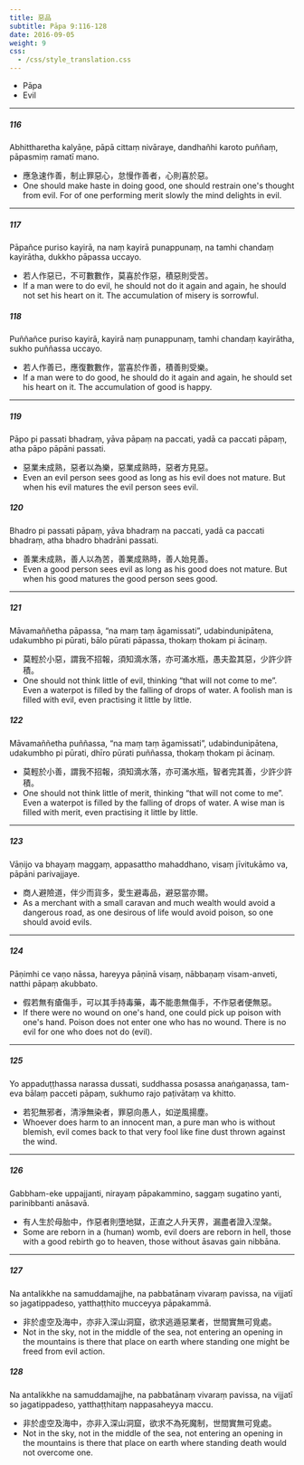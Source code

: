 ```yaml
---
title: 惡品
subtitle: Pāpa 9:116-128
date: 2016-09-05
weight: 9
css:
  - /css/style_translation.css
---
```


- Pāpa
- Evil

---

##### 116

Abhittharetha kalyāṇe, pāpā cittaṃ nivāraye, dandhañhi karoto puññaṃ, pāpasmiṃ ramatī mano.

- 應急速作善，制止罪惡心，怠慢作善者，心則喜於惡。
- One should make haste in doing good, one should restrain one's thought from evil. For of one performing merit slowly the mind delights in evil.

---

##### 117

Pāpañce puriso kayirā, na naṃ kayirā punappunaṃ, na tamhi chandaṃ kayirātha, dukkho pāpassa uccayo.

- 若人作惡已，不可數數作，莫喜於作惡，積惡則受苦。
- If a man were to do evil, he should not do it again and again, he should not set his heart on it. The accumulation of misery is sorrowful.

##### 118

Puññañce puriso kayirā, kayirā naṃ punappunaṃ, tamhi chandaṃ kayirātha, sukho puññassa uccayo.

- 若人作善已，應復數數作，當喜於作善，積善則受樂。
- If a man were to do good, he should do it again and again, he should set his heart on it. The accumulation of good is happy.

---

##### 119

Pāpo pi passati bhadraṃ, yāva pāpaṃ na paccati, yadā ca paccati pāpaṃ, atha pāpo pāpāni passati.

- 惡業未成熟，惡者以為樂，惡業成熟時，惡者方見惡。
- Even an evil person sees good as long as his evil does not mature. But when his evil matures the evil person sees evil.

##### 120

Bhadro pi passati pāpaṃ, yāva bhadraṃ na paccati, yadā ca paccati bhadraṃ, atha bhadro bhadrāni passati.

- 善業未成熟，善人以為苦，善業成熟時，善人始見善。
- Even a good person sees evil as long as his good does not mature. But when his good matures the good person sees good.

---

##### 121

Māvamaññetha pāpassa, “na maṃ taṃ āgamissati”, udabindunipātena, udakumbho pi pūrati, bālo pūrati pāpassa, thokaṃ thokam pi ācinaṃ.

- 莫輕於小惡，謂我不招報，須知滴水落，亦可滿水瓶，愚夫盈其惡，少許少許積。
- One should not think little of evil, thinking “that will not come to me”. Even a waterpot is filled by the falling of drops of water. A foolish man is filled with evil, even practising it little by little.

##### 122

Māvamaññetha puññassa, “na maṃ taṃ āgamissati”, udabindunipātena, udakumbho pi pūrati, dhīro pūrati puññassa, thokaṃ thokam pi ācinaṃ.

- 莫輕於小善，謂我不招報，須知滴水落，亦可滿水瓶，智者完其善，少許少許積。
- One should not think little of merit, thinking “that will not come to me”. Even a waterpot is filled by the falling of drops of water. A wise man is filled with merit, even practising it little by little.

---

##### 123

Vāṇijo va bhayaṃ maggaṃ, appasattho mahaddhano, visaṃ jīvitukāmo va, pāpāni parivajjaye.

- 商人避險道，伴少而貨多，愛生避毒品，避惡當亦爾。
- As a merchant with a small caravan and much wealth would avoid a dangerous road, as one desirous of life would avoid poison, so one should avoid evils.

---

##### 124

Pāṇimhi ce vaṇo nāssa, hareyya pāṇinā visaṃ, nābbaṇaṃ visam-anveti, natthi pāpaṃ akubbato.

- 假若無有瘡傷手，可以其手持毒藥，毒不能患無傷手，不作惡者便無惡。
- If there were no wound on one's hand, one could pick up poison with one's hand. Poison does not enter one who has no wound. There is no evil for one who does not do (evil).

---

##### 125

Yo appaduṭṭhassa narassa dussati, suddhassa posassa anaṅgaṇassa, tam-eva bālaṃ pacceti pāpaṃ, sukhumo rajo paṭivātaṃ va khitto.

- 若犯無邪者，清淨無染者，罪惡向愚人，如逆風揚塵。
- Whoever does harm to an innocent man, a pure man who is without blemish, evil comes back to that very fool like fine dust thrown against the wind.

---

##### 126

Gabbham-eke uppajjanti, nirayaṃ pāpakammino, saggaṃ sugatino yanti, parinibbanti anāsavā.

- 有人生於母胎中，作惡者則墮地獄，正直之人升天界，漏盡者證入涅槃。
- Some are reborn in a (human) womb, evil doers are reborn in hell, those with a good rebirth go to heaven, those without āsavas gain nibbāna.

---

##### 127

Na antalikkhe na samuddamajjhe, na pabbatānaṃ vivaraṃ pavissa, na vijjatī so jagatippadeso, yatthaṭṭhito mucceyya pāpakammā.

- 非於虛空及海中，亦非入深山洞窟，欲求逃遁惡業者，世間實無可覓處。
- Not in the sky, not in the middle of the sea, not entering an opening in the mountains is there that place on earth where standing one might be freed from evil action.

##### 128

Na antalikkhe na samuddamajjhe, na pabbatānaṃ vivaraṃ pavissa, na vijjatī so jagatippadeso, yatthaṭṭhitaṃ nappasaheyya maccu.

- 非於虛空及海中，亦非入深山洞窟，欲求不為死魔制，世間實無可覓處。
- Not in the sky, not in the middle of the sea, not entering an opening in the mountains is there that place on earth where standing death would not overcome one.